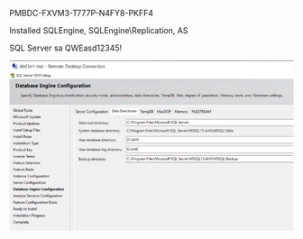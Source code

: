 PMBDC-FXVM3-T777P-N4FY8-PKFF4

Installed SQLEngine, SQLEngine\Replication, AS

SQL Server sa QWEasd12345!

![image.png](/.attachments/image-c9b4e77b-5a8c-4106-871c-61832f754d33.png)

